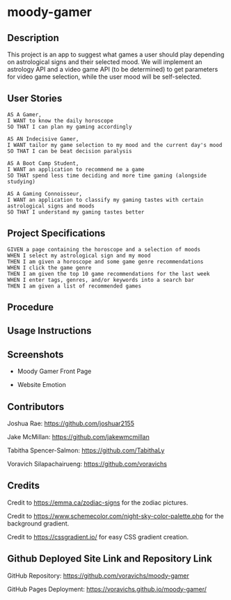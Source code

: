 # moody-gamer

## Description

This project is an app to suggest what games a user should play depending on astrological signs and their selected mood. We will implement an astrology API and a video game API (to be determined) to get parameters for video game selection, while the user mood will be self-selected. 

## User Stories

    AS A Gamer,
    I WANT to know the daily horoscope
    SO THAT I can plan my gaming accordingly

    AS AN Indecisive Gamer,
    I WANT tailor my game selection to my mood and the current day's mood
    SO THAT I can be beat decision paralysis

    AS A Boot Camp Student,
    I WANT an application to recommend me a game
    SO THAT spend less time deciding and more time gaming (alongside studying)

    AS A Gaming Connoisseur,
    I WANT an application to classify my gaming tastes with certain astrological signs and moods
    SO THAT I understand my gaming tastes better

## Project Specifications

    GIVEN a page containing the horoscope and a selection of moods
    WHEN I select my astrological sign and my mood
    THEN I am given a horoscope and some game genre recommendations
    WHEN I click the game genre
    THEN I am given the top 10 game recommendations for the last week
    WHEN I enter tags, genres, and/or keywords into a search bar
    THEN I am given a list of recommended games


## Procedure



## Usage Instructions



## Screenshots

* Moody Gamer Front Page

* Website Emotion


## Contributors

Joshua Rae: https://github.com/joshuar2155

Jake McMillan: https://github.com/jakewmcmillan

Tabitha Spencer-Salmon: https://github.com/TabithaLy

Voravich Silapachairueng: https://github.com/voravichs

## Credits

Credit to https://emma.ca/zodiac-signs for the zodiac pictures.

Credit to https://www.schemecolor.com/night-sky-color-palette.php for the background gradient.

Credit to https://cssgradient.io/ for easy CSS gradient creation.

## Github Deployed Site Link and Repository Link

GitHub Repository: https://github.com/voravichs/moody-gamer

GitHub Pages Deployment: https://voravichs.github.io/moody-gamer/

